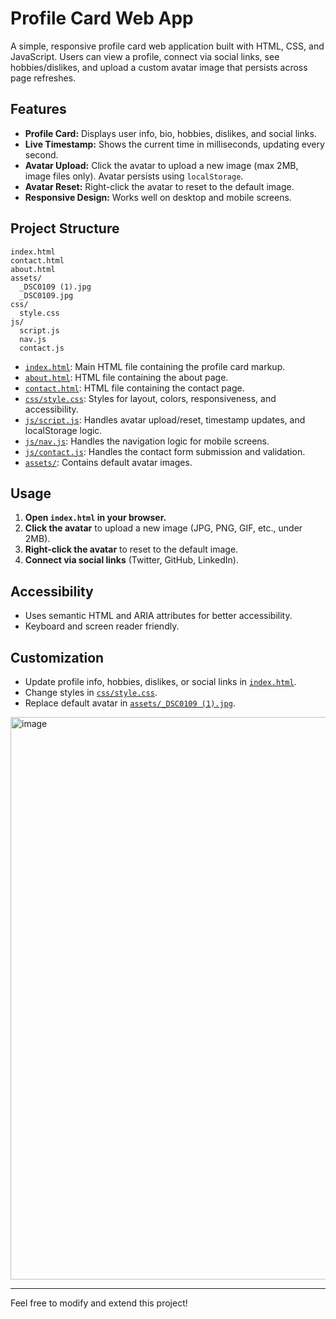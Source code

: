 # Profile Card Web App

A simple, responsive profile card web application built with HTML, CSS, and JavaScript. Users can view a profile, connect via social links, see hobbies/dislikes, and upload a custom avatar image that persists across page refreshes.

## Features

- **Profile Card:** Displays user info, bio, hobbies, dislikes, and social links.
- **Live Timestamp:** Shows the current time in milliseconds, updating every second.
- **Avatar Upload:** Click the avatar to upload a new image (max 2MB, image files only). Avatar persists using `localStorage`.
- **Avatar Reset:** Right-click the avatar to reset to the default image.
- **Responsive Design:** Works well on desktop and mobile screens.

## Project Structure

```
index.html
contact.html
about.html
assets/
  _DSC0109 (1).jpg
  _DSC0109.jpg
css/
  style.css
js/
  script.js
  nav.js
  contact.js
```

- [`index.html`](index.html): Main HTML file containing the profile card markup.
- [`about.html`](about.html): HTML file containing the about page.
- [`contact.html`](contact.html): HTML file containing the contact page.
- [`css/style.css`](css/style.css): Styles for layout, colors, responsiveness, and accessibility.
- [`js/script.js`](js/script.js): Handles avatar upload/reset, timestamp updates, and localStorage logic.
- [`js/nav.js`](js/nav.js): Handles the navigation logic for mobile screens.
- [`js/contact.js`](js/contact.js): Handles the contact form submission and validation.
- [`assets/`](assets/): Contains default avatar images.

## Usage

1. **Open `index.html` in your browser.**
2. **Click the avatar** to upload a new image (JPG, PNG, GIF, etc., under 2MB).
3. **Right-click the avatar** to reset to the default image.
4. **Connect via social links** (Twitter, GitHub, LinkedIn).

## Accessibility

- Uses semantic HTML and ARIA attributes for better accessibility.
- Keyboard and screen reader friendly.

## Customization

- Update profile info, hobbies, dislikes, or social links in [`index.html`](index.html).
- Change styles in [`css/style.css`](css/style.css).
- Replace default avatar in [`assets/_DSC0109 (1).jpg`](<assets/_DSC0109%20(1).jpg>).

<img width="1600" height="900" alt="image" src="https://github.com/user-attachments/assets/e2bffced-282d-44d3-8fd6-2b249712129e" />

---

Feel free to modify and extend this project!

